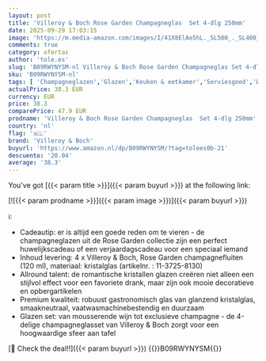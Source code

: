 ```yaml
---
layout: post
title: 'Villeroy & Boch Rose Garden Champagneglas  Set 4-dlg 250mm'
date: 2025-09-29 17:03:15
image: 'https://m.media-amazon.com/images/I/41X8ElAe5hL._SL500_._SL400_.jpg'
comments: true
category: ofertas
author: 'tole.es'
slug: 'B09RWYNYSM-nl Villeroy & Boch Rose Garden Champagneglas Set 4-dlg 250mm'
sku: 'B09RWYNYSM-nl'
tags: [ 'Champagneglazen','Glazen','Keuken & eetkamer','Serviesgoed','Wijn- & champagneglazen','Wonen & keuken','villeroy & boch','🇳🇱', ]
actualPrice: 38.3 EUR
currency: EUR
price: 38.3
comparePrice: 47.9 EUR
prodname: 'Villeroy & Boch Rose Garden Champagneglas  Set 4-dlg 250mm'
country: 'nl'
flag: '🇳🇱'
brand: 'Villeroy & Boch'
buyurl: 'https://www.amazon.nl/dp/B09RWYNYSM/?tag=tolees0b-21'
descuento: '20.04'
average: '38.3'
---
```


You've got [{{< param title >}}]({{< param buyurl >}}) at the following link:

[![{{< param prodname >}}]({{< param image >}})]({{< param buyurl >}})

ℹ️:

- Cadeautip: er is altijd een goede reden om te vieren - de champagneglazen uit de Rose Garden collectie zijn een perfect huwelijkscadeau of een verjaardagscadeau voor een speciaal iemand
- Inhoud levering: 4 x Villeroy & Boch, Rose Garden champagnefluiten (120 ml), materiaal: kristalglas (artikelnr. : 11-3725-8130)
- Allround talent: de romantische kristallen glazen creëren niet alleen een stijlvol effect voor een favoriete drank, maar zijn ook mooie decoratieve en opbergartikelen
- Premium kwaliteit: robuust gastronomisch glas van glanzend kristalglas, smaakneutraal, vaatwasmachinebestendig en duurzaam
- Glazen set: van mousserende wijn tot exclusieve champagne - de 4-delige champagneglasset van Villeroy & Boch zorgt voor een hoogwaardige sfeer aan tafel

[🛒 Check the deal!!]({{< param buyurl >}})
{{<world>}}B09RWYNYSM{{</world>}}
